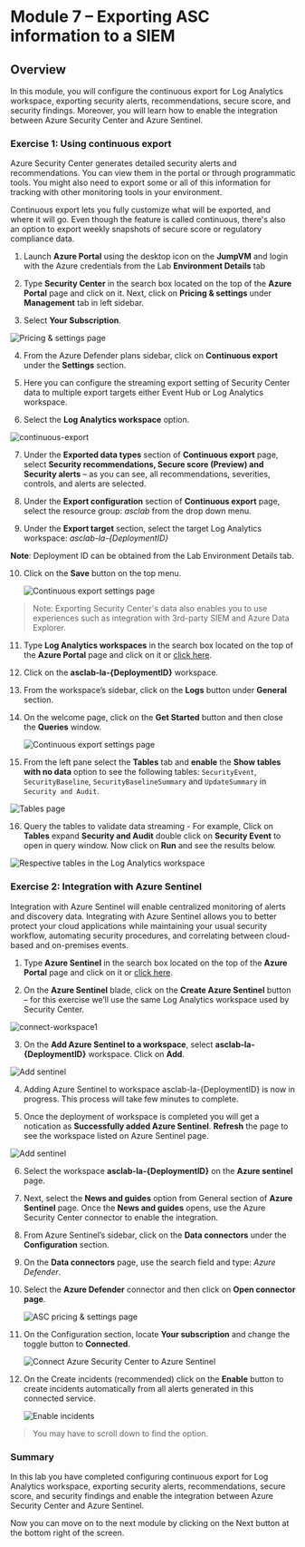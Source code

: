 # Module 7 – Exporting ASC information to a SIEM


## Overview

In this module, you will configure the continuous export for Log Analytics workspace, exporting security alerts, recommendations, secure score, and security findings. Moreover, you will learn how to enable the integration between Azure Security Center and Azure Sentinel.

### Exercise 1: Using continuous export

Azure Security Center generates detailed security alerts and recommendations. You can view them in the portal or through programmatic tools. You might also need to export some or all of this information for tracking with other monitoring tools in your environment.

Continuous export lets you fully customize what will be exported, and where it will go. Even though the feature is called continuous, there's also an option to export weekly snapshots of secure score or regulatory compliance data.

1.	Launch **Azure Portal** using the desktop icon on the **JumpVM** and login with the Azure credentials from the Lab **Environment Details** tab

2.	Type **Security Center** in the search box located on the top of the **Azure Portal** page and click on it. Next, click on **Pricing & settings** under **Management** tab in left sidebar.

3.	Select **Your Subscription**.

   ![Pricing & settings page](../Images/asc-pricing-settings-sub.gif?raw=true)

4.	From the Azure Defender plans sidebar, click on **Continuous export** under the **Settings** section.

5.	Here you can configure the streaming export setting of Security Center data to multiple export targets either Event Hub or Log Analytics workspace.

6.	Select the **Log Analytics workspace** option.

   ![continuous-export](../Images/continuous-export.png)

7.	Under the **Exported data types** section of **Continuous export** page, select **Security recommendations, Secure score (Preview) and Security alerts** – as you can see, all recommendations, severities, controls, and alerts are selected.

8.	Under the **Export configuration** section of **Continuous export** page, select the resource group: *asclab* from the drop down menu.

9.	Under the **Export target** section, select the target Log Analytics workspace: *asclab-la-{DeploymentID}*

   **Note**: Deployment ID can be obtained from the Lab Environment Details tab.

10. Click on the **Save** button on the top menu.

    ![Continuous export settings page](../Images/asc-continuous-export-settings.gif?raw=true)

> Note: Exporting Security Center's data also enables you to use experiences such as integration with 3rd-party SIEM and Azure Data Explorer.

11. Type **Log Analytics workspaces** in the search box located on the top of the **Azure Portal** page and click on it or [click here](https://portal.azure.com/#blade/HubsExtension/BrowseResource/resourceType/Microsoft.OperationalInsights%2Fworkspaces).

12. Click on the **asclab-la-{DeploymentID}** workspace.

13. From the workspace’s sidebar, click on the **Logs** button under **General** section.

14. On the welcome page, click on the **Get Started** button and then close the **Queries** window.

    ![Continuous export settings page](../Images/log-analytic-started.png)

15. From the left pane select the **Tables** tab and **enable** the **Show tables with no data** option to see the following tables: `SecurityEvent`, `SecurityBaseline`, `SecurityBaselineSummary` and  `UpdateSummary` in `Security and Audit`.

   ![Tables page](../Images/showtables.png)

16. Query the tables to validate data streaming - For example, Click on **Tables** expand **Security and Audit** double click on **Security Event** to open in query window. Now click on **Run** and see the results below.

   ![Respective tables in the Log Analytics workspace](../Images/Log-editor-tables.png)

### Exercise 2: Integration with Azure Sentinel

Integration with Azure Sentinel will enable centralized monitoring of alerts and discovery data. Integrating with Azure Sentinel allows you to better protect your cloud applications while maintaining your usual security workflow, automating security procedures, and correlating between cloud-based and on-premises events.

1. Type **Azure Sentinel** in the search box located on the top of the **Azure Portal** page and click on it or [click here](https://portal.azure.com/#blade/Microsoft_Azure_Security_Insights/WorkspaceSelectorBlade).

2.	On the **Azure Sentinel** blade, click on the **Create Azure Sentinel** button – for this exercise we’ll use the same Log Analytics workspace used by Security Center.

   ![connect-workspace1](../Images/sentinel.png)

3.	On the **Add Azure Sentinel to a workspace**, select **asclab-la-{DeploymentID}** workspace. Click on **Add**.

   ![Add sentinel](../Images/sentineladd.png)

4.	Adding Azure Sentinel to workspace asclab-la-{DeploymentID} is now in progress. This process will take few minutes to complete. 

5.	Once the deployment of workspace is completed you will get a notication as **Successfully added Azure Sentinel**. **Refresh** the page to see the workspace listed on Azure Sentinel page.

  ![Add sentinel](../Images/sentinelws.png)

6. Select the workspace **asclab-la-{DeploymentID}** on the **Azure sentinel** page. 

7. Next, select the **News and guides** option from General section of **Azure Sentinel** page. Once the **News and guides** opens, use the Azure Security Center connector to enable the integration.

8.	From Azure Sentinel’s sidebar, click on the **Data connectors** under the **Configuration** section.

9.	On the **Data connectors** page, use the search field and type: *Azure Defender*.

10. Select the **Azure Defender** connector and then click on **Open connector page**.

    ![ASC pricing & settings page](../Images/Azure-defender-open.png)

11. On the Configuration section, locate **Your subscription** and change the toggle button to **Connected**.

    ![Connect Azure Security Center to Azure Sentinel](../Images/connected.png)

12. On the Create incidents (recommended) click on the **Enable** button to create incidents automatically from all alerts generated in this connected service.

    ![Enable incidents](../Images/asc-sentinel-enable-incidents.gif?raw=true)
 
 >You may have to scroll down to find the option.

### Summary

In this lab you have completed configuring continuous export for Log Analytics workspace, exporting security alerts, recommendations, secure score, and security findings and enable the integration between Azure Security Center and Azure Sentinel.

Now you can move on to the next module by clicking on the Next button at the bottom right of the screen.
